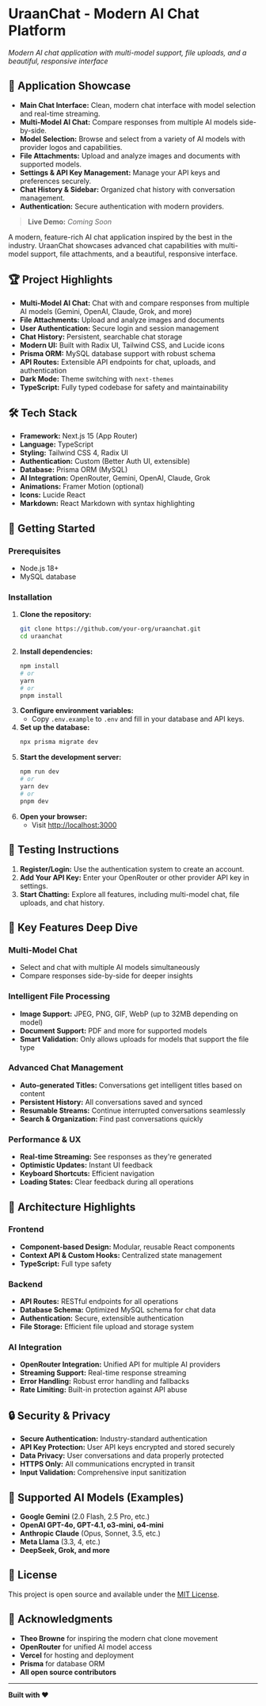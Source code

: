 # UraanChat - Modern AI Chat Platform

*Modern AI chat application with multi-model support, file uploads, and a beautiful, responsive interface*

## 🌟 Application Showcase

- **Main Chat Interface:** Clean, modern chat interface with model selection and real-time streaming.
- **Multi-Model AI Chat:** Compare responses from multiple AI models side-by-side.
- **Model Selection:** Browse and select from a variety of AI models with provider logos and capabilities.
- **File Attachments:** Upload and analyze images and documents with supported models.
- **Settings & API Key Management:** Manage your API keys and preferences securely.
- **Chat History & Sidebar:** Organized chat history with conversation management.
- **Authentication:** Secure authentication with modern providers.

> **Live Demo:** _Coming Soon_

A modern, feature-rich AI chat application inspired by the best in the industry. UraanChat showcases advanced chat capabilities with multi-model support, file attachments, and a beautiful, responsive interface.

## 🏆 Project Highlights

- **Multi-Model AI Chat:** Chat with and compare responses from multiple AI models (Gemini, OpenAI, Claude, Grok, and more)
- **File Attachments:** Upload and analyze images and documents
- **User Authentication:** Secure login and session management
- **Chat History:** Persistent, searchable chat storage
- **Modern UI:** Built with Radix UI, Tailwind CSS, and Lucide icons
- **Prisma ORM:** MySQL database support with robust schema
- **API Routes:** Extensible API endpoints for chat, uploads, and authentication
- **Dark Mode:** Theme switching with `next-themes`
- **TypeScript:** Fully typed codebase for safety and maintainability

## 🛠️ Tech Stack

- **Framework:** Next.js 15 (App Router)
- **Language:** TypeScript
- **Styling:** Tailwind CSS 4, Radix UI
- **Authentication:** Custom (Better Auth UI, extensible)
- **Database:** Prisma ORM (MySQL)
- **AI Integration:** OpenRouter, Gemini, OpenAI, Claude, Grok
- **Animations:** Framer Motion (optional)
- **Icons:** Lucide React
- **Markdown:** React Markdown with syntax highlighting

## 🚀 Getting Started

### Prerequisites
- Node.js 18+
- MySQL database

### Installation

1. **Clone the repository:**
   ```bash
   git clone https://github.com/your-org/uraanchat.git
   cd uraanchat
   ```
2. **Install dependencies:**
   ```bash
   npm install
   # or
   yarn
   # or
   pnpm install
   ```
3. **Configure environment variables:**
   - Copy `.env.example` to `.env` and fill in your database and API keys.
4. **Set up the database:**
   ```bash
   npx prisma migrate dev
   ```
5. **Start the development server:**
   ```bash
   npm run dev
   # or
   yarn dev
   # or
   pnpm dev
   ```
6. **Open your browser:**
   - Visit [http://localhost:3000](http://localhost:3000)

## 🧪 Testing Instructions

1. **Register/Login:** Use the authentication system to create an account.
2. **Add Your API Key:** Enter your OpenRouter or other provider API key in settings.
3. **Start Chatting:** Explore all features, including multi-model chat, file uploads, and chat history.

## 🎯 Key Features Deep Dive

### Multi-Model Chat
- Select and chat with multiple AI models simultaneously
- Compare responses side-by-side for deeper insights

### Intelligent File Processing
- **Image Support:** JPEG, PNG, GIF, WebP (up to 32MB depending on model)
- **Document Support:** PDF and more for supported models
- **Smart Validation:** Only allows uploads for models that support the file type

### Advanced Chat Management
- **Auto-generated Titles:** Conversations get intelligent titles based on content
- **Persistent History:** All conversations saved and synced
- **Resumable Streams:** Continue interrupted conversations seamlessly
- **Search & Organization:** Find past conversations quickly

### Performance & UX
- **Real-time Streaming:** See responses as they're generated
- **Optimistic Updates:** Instant UI feedback
- **Keyboard Shortcuts:** Efficient navigation
- **Loading States:** Clear feedback during all operations

## 🔧 Architecture Highlights

### Frontend
- **Component-based Design:** Modular, reusable React components
- **Context API & Custom Hooks:** Centralized state management
- **TypeScript:** Full type safety

### Backend
- **API Routes:** RESTful endpoints for all operations
- **Database Schema:** Optimized MySQL schema for chat data
- **Authentication:** Secure, extensible authentication
- **File Storage:** Efficient file upload and storage system

### AI Integration
- **OpenRouter Integration:** Unified API for multiple AI providers
- **Streaming Support:** Real-time response streaming
- **Error Handling:** Robust error handling and fallbacks
- **Rate Limiting:** Built-in protection against API abuse

## 🔒 Security & Privacy
- **Secure Authentication:** Industry-standard authentication
- **API Key Protection:** User API keys encrypted and stored securely
- **Data Privacy:** User conversations and data properly protected
- **HTTPS Only:** All communications encrypted in transit
- **Input Validation:** Comprehensive input sanitization

## 🤖 Supported AI Models (Examples)
- **Google Gemini** (2.0 Flash, 2.5 Pro, etc.)
- **OpenAI GPT-4o, GPT-4.1, o3-mini, o4-mini**
- **Anthropic Claude** (Opus, Sonnet, 3.5, etc.)
- **Meta Llama** (3.3, 4, etc.)
- **DeepSeek, Grok, and more**

## 📝 License

This project is open source and available under the [MIT License](LICENSE).

## 🙏 Acknowledgments

- **Theo Browne** for inspiring the modern chat clone movement
- **OpenRouter** for unified AI model access
- **Vercel** for hosting and deployment
- **Prisma** for database ORM
- **All open source contributors**

---

**Built with ❤️**
